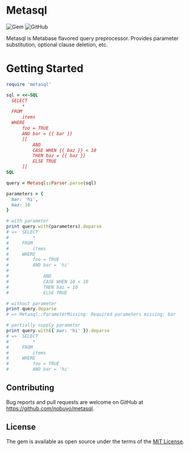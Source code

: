 # Metasql

![Gem](https://img.shields.io/gem/v/metasql?style=flat-square)
![GitHub](https://img.shields.io/github/license/nobuyo/metasql?style=flat-square)

Metasql is Metabase flavored query preprocessor.
Provides parameter substitution, optional clause deletion, etc.

# Getting Started

```ruby
require 'metasql'

sql = <<~SQL
  SELECT
      *
  FROM
      items
  WHERE
      foo = TRUE
      AND bar = {{ bar }}
      [[
          AND
          CASE WHEN {{ baz }} < 10
          THEN baz = {{ baz }}
          ELSE TRUE
      ]]
SQL

query = Metasql::Parser.parse(sql)

parameters = {
  bar: 'hi',
  baz: 10
}

# with parameter
print query.with(parameters).deparse
# =>  SELECT
#         *
#     FROM
#         items
#     WHERE
#         foo = TRUE
#         AND bar = 'hi'
#
#             AND
#             CASE WHEN 10 < 10
#             THEN baz = 10
#             ELSE TRUE

# without parameter
print query.deparse
# => Metasql::ParameterMissing: Required parameters missing: bar

# partially supply parameter
print query.with({ bar: 'hi' }).deparse
# =>  SELECT
#         *
#     FROM
#         items
#     WHERE
#         foo = TRUE
#         AND bar = 'hi'
```

## Contributing

Bug reports and pull requests are welcome on GitHub at https://github.com/nobuyo/metasql.


## License

The gem is available as open source under the terms of the [MIT License](https://opensource.org/licenses/MIT).
